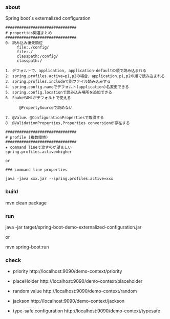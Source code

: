 ### about
Spring boot`s externalized configuration

```
###############################
# properties関連まとめ
###############################
0. 読み込み優先順位
     file:./config/
     file:./
     classpath:/config/
     classpath:/
      
1. デフォルトで、application, application-defaultの順で読み込まれる
2. spring.profiles.active=p1,p2の場合、application,p1,p2の順で読み込まれる
3. spring.profiles.includeで別ファイル読み込みする
4. spring.config.nameでデフォルト(application)名変更できる
5. spring.config.locationで読み込み場所を追加できる
6. SnakeYAMLがデフォルトで使える
      
      @PropertySourceで読めない

7. @Value、@ConfigurationPropertiesで取得する
8. @ValidationProperties,Properties conversionが存在する

###############################
# profile (複数環境)
###############################
★ command lineで渡すのが望ましい
spring.profiles.active=higher

or 

### command line properties

java -java xxx.jar --spring.profiles.active=xxx

```

### build
mvn clean package

### run
java -jar target/spring-boot-demo-externalized-configuration.jar

or 

mvn spring-boot:run

### check
* priority
http://localhost:9090/demo-context/priority

* placeHolder
http://localhost:9090/demo-context/placeholder

* random value
http://localhost:9090/demo-context/random

* jackson 
http://localhost:9090/demo-context/jackson

* type-safe configuration
http://localhost:9090/demo-context/typesafe







